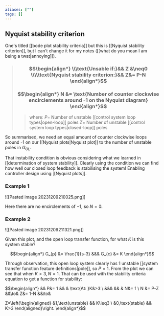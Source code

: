 ```yaml
---
aliases: [""]
tags: []
---
```


## Nyquist stability criterion

One's titled [[bode plot stability criteria]] but this is [[Nyquist stability criterion]], but I can't change it for my notes ([[what do you mean I am being a twat|annoying]]).

> ### $$\begin{align*} \\\text{Unsable if:}&& Z &\neq0 \\\\\text{Nyquist stability criterion:}&& Z&= P-N  \end{align*}$$
> ### $$\begin{align*} N &= \text{Number of counter clockwise encirclements around -1 on the Nyquist diagram} \end{align*}$$
>> where:
>> $P=$ Number of unstable [[control system loop types|open-loop]] poles
>> $Z=$ Number of unstable [[control system loop types|closed-loop]] poles

So summarised, we need an equal amount of counter clockwise loops around -1 on our [[Nyquist plots|Nyquist plot]] to the number of unstable poles in $G_{OL}$.

That instability condition is obvious considering what we learned in [[determination of system stability]]. Clearly using the condition we can find how well our closed loop feedback is stabilising the system! Enabling controller design using [[Nyquist plots]].

### Example 1
![[Pasted image 20231209210025.png]]

Here there are no encirclements of $-1$, so $N=0$.

### Example 2

![[Pasted image 20231209211321.png]]

Given this plot, and the open loop transfer function, for what $K$ is this system stable?

$$\begin{align*}
G_{p} &= \frac{1}{s-3} &&& G_{c} &= K
\end{align*}$$

Through observation, this open loop system clearly has 1 unstable [[system transfer function feature definitions|pole]], so $P=1$. From the plot we can see that when $K>3,N=1$. That can be used with the stability criteria equation to get a function for stability:

$$\begin{align*}
&& P&= 1 && & \text{At: }K&>3 \\
&&& && &  N&= 1 \\
N &= P-Z &&\to& Z&= 1-N  &&\to& 

Z=\left\{\begin{aligned} 
&1,\text{unstable} && K\leq3 \\
&0,\text{stable} && K>3
\end{aligned}\right.
\end{align*}$$
